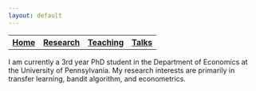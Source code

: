 ```yaml
---
layout: default
---
```


<table> 
<tr>
<th><a href="./">Home    </a></th>
<th><a href="./research.html">Research</a></th>
<th><a href="./teaching.html">Teaching</a></th>
<th><a href="./talks.html">Talks   </a></th>
</tr>
</table> 

I am currently a 3rd year PhD student in the Department of Economics at the University of Pennsylvania. My research interests are primarily in transfer learning, bandit algorithm, and econometrics. 
